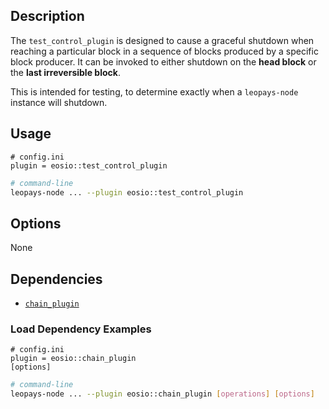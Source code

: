 
## Description

The `test_control_plugin` is designed to cause a graceful shutdown when reaching a particular block in a sequence of blocks produced by a specific block producer. It can be invoked to either shutdown on the **head block** or the **last irreversible block**.

This is intended for testing, to determine exactly when a `leopays-node` instance will shutdown.

## Usage

```console
# config.ini
plugin = eosio::test_control_plugin
```
```sh
# command-line
leopays-node ... --plugin eosio::test_control_plugin
```

## Options

None

## Dependencies

* [`chain_plugin`](../chain_plugin/index.md)

### Load Dependency Examples

```console
# config.ini
plugin = eosio::chain_plugin
[options]
```
```sh
# command-line
leopays-node ... --plugin eosio::chain_plugin [operations] [options]
```
